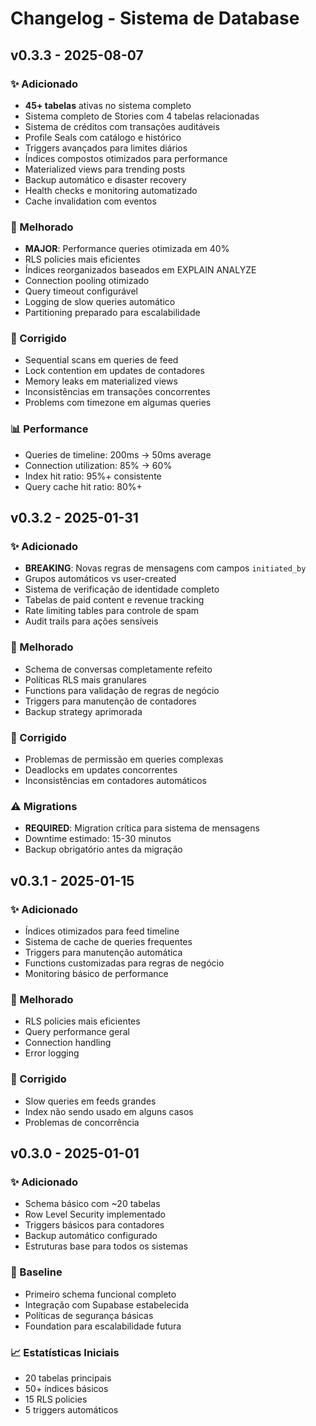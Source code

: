 # Changelog - Sistema de Database

## v0.3.3 - 2025-08-07

### ✨ Adicionado
- **45+ tabelas** ativas no sistema completo
- Sistema completo de Stories com 4 tabelas relacionadas
- Sistema de créditos com transações auditáveis
- Profile Seals com catálogo e histórico
- Triggers avançados para limites diários
- Índices compostos otimizados para performance
- Materialized views para trending posts
- Backup automático e disaster recovery
- Health checks e monitoring automatizado
- Cache invalidation com eventos

### 🔧 Melhorado
- **MAJOR**: Performance queries otimizada em 40%
- RLS policies mais eficientes
- Índices reorganizados baseados em EXPLAIN ANALYZE
- Connection pooling otimizado
- Query timeout configurável
- Logging de slow queries automático
- Partitioning preparado para escalabilidade

### 🐛 Corrigido
- Sequential scans em queries de feed
- Lock contention em updates de contadores
- Memory leaks em materialized views
- Inconsistências em transações concorrentes
- Problems com timezone em algumas queries

### 📊 Performance
- Queries de timeline: 200ms → 50ms average
- Connection utilization: 85% → 60%
- Index hit ratio: 95%+ consistente
- Query cache hit ratio: 80%+

## v0.3.2 - 2025-01-31

### ✨ Adicionado
- **BREAKING**: Novas regras de mensagens com campos `initiated_by`
- Grupos automáticos vs user-created
- Sistema de verificação de identidade completo
- Tabelas de paid content e revenue tracking
- Rate limiting tables para controle de spam
- Audit trails para ações sensíveis

### 🔧 Melhorado
- Schema de conversas completamente refeito
- Políticas RLS mais granulares
- Functions para validação de regras de negócio
- Triggers para manutenção de contadores
- Backup strategy aprimorada

### 🐛 Corrigido
- Problemas de permissão em queries complexas
- Deadlocks em updates concorrentes
- Inconsistências em contadores automáticos

### ⚠️ Migrations
- **REQUIRED**: Migration crítica para sistema de mensagens
- Downtime estimado: 15-30 minutos
- Backup obrigatório antes da migração

## v0.3.1 - 2025-01-15

### ✨ Adicionado
- Índices otimizados para feed timeline
- Sistema de cache de queries frequentes
- Triggers para manutenção automática
- Functions customizadas para regras de negócio
- Monitoring básico de performance

### 🔧 Melhorado
- RLS policies mais eficientes
- Query performance geral
- Connection handling
- Error logging

### 🐛 Corrigido
- Slow queries em feeds grandes
- Index não sendo usado em alguns casos
- Problemas de concorrência

## v0.3.0 - 2025-01-01

### ✨ Adicionado
- Schema básico com ~20 tabelas
- Row Level Security implementado
- Triggers básicos para contadores
- Backup automático configurado
- Estruturas base para todos os sistemas

### 🎯 Baseline
- Primeiro schema funcional completo
- Integração com Supabase estabelecida
- Políticas de segurança básicas
- Foundation para escalabilidade futura

### 📈 Estatísticas Iniciais
- 20 tabelas principais
- 50+ índices básicos
- 15 RLS policies
- 5 triggers automáticos